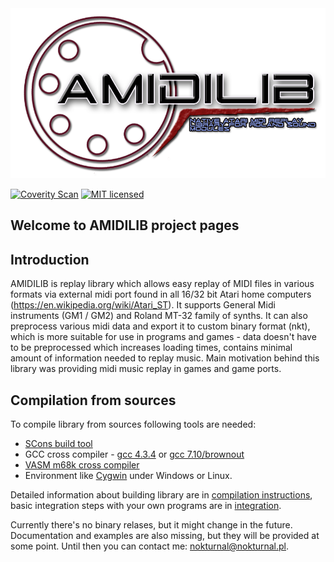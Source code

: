 
<a href="images/amidilib_logo_no_bg.png">
  <img alt="AMIDILIB logo"
       src="images/amidilib_logo_no_bg.png"/>
</a>

[![Coverity Scan](https://scan.coverity.com/projects/13521/badge.svg)](https://scan.coverity.com/projects/n0kturnal-amidilib)
[![MIT licensed](https://img.shields.io/badge/license-MIT-blue.svg)](LICENSE.md)

## Welcome to AMIDILIB project pages

Introduction
------------

AMIDILIB is replay library which allows easy replay of MIDI files in various formats via external midi port found in all 16/32 bit Atari home computers (https://en.wikipedia.org/wiki/Atari_ST). 
It supports General Midi instruments (GM1 / GM2) and Roland MT-32 family of synths. 
It can also preprocess various midi data and export it to custom binary format (nkt), which is more suitable for use in programs and games - 
data doesn't have to be preprocessed which increases loading times, contains minimal amount of information needed to replay music. 
Main motivation behind this library was providing midi music replay in games and game ports.

Compilation from sources
------------------------

To compile library from sources following tools are needed:

* [SCons build tool](http://scons.org/)
* GCC cross compiler - [gcc 4.3.4](http://vincent.riviere.free.fr/soft/m68k-atari-mint/) or [gcc 7.10/brownout](http://d-bug.mooo.com/beyondbrown/post/gcc7/)
* [VASM m68k cross compiler](http://sun.hasenbraten.de/vasm/)
* Environment like [Cygwin](https://www.cygwin.com/) under Windows or Linux.

Detailed information about building library are in [compilation instructions](compilation.md), basic integration steps with your own programs are in [integration](integration.md).

Currently there's no binary relases, but it might change in the future. Documentation and examples are also missing, but they will be provided at some point. 
Until then you can contact me: [nokturnal@nokturnal.pl](mailto:nokturnal@nokturnal.pl).

